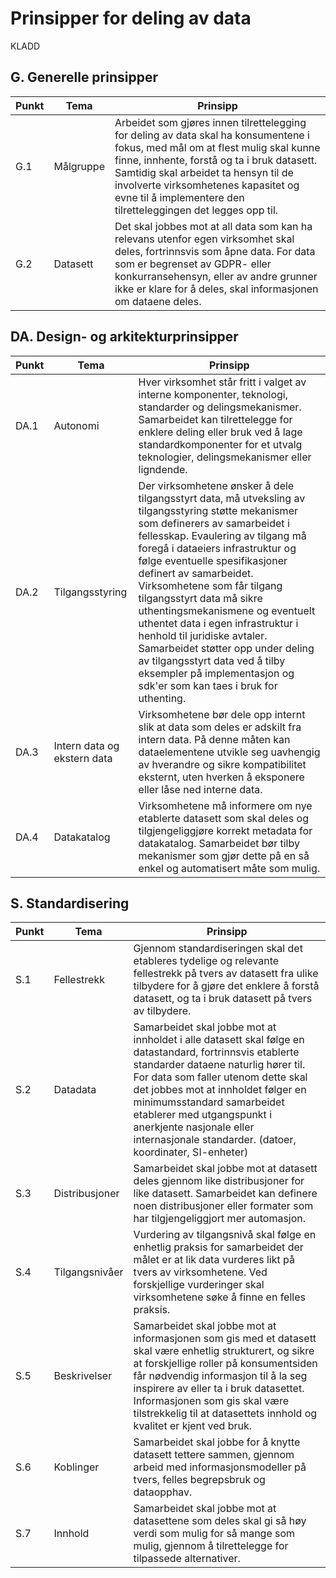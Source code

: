# Prinsipper for deling av data

KLADD


## G. Generelle prinsipper

| Punkt | Tema | Prinsipp |
| ------- | ------- | ------- |
| G.1 | Målgruppe | Arbeidet som gjøres innen tilrettelegging for deling av data skal ha konsumentene i fokus, med mål om at flest mulig skal kunne finne, innhente, forstå og ta i bruk datasett. Samtidig skal arbeidet ta hensyn til de involverte virksomhetenes kapasitet og evne til å implementere den tilretteleggingen det legges opp til. |
| G.2 | Datasett | Det skal jobbes mot at all data som kan ha relevans utenfor egen virksomhet skal deles, fortrinnsvis som åpne data. For data som er begrenset av GDPR- eller konkurransehensyn, eller av andre grunner ikke er klare for å deles, skal informasjonen om dataene deles. |



## DA. Design- og arkitekturprinsipper

| Punkt | Tema | Prinsipp |
| ------- | ------- | ------- |
| DA.1 | Autonomi | Hver virksomhet står fritt i valget av interne komponenter, teknologi, standarder og delingsmekanismer. Samarbeidet kan tilrettelegge for enklere deling eller bruk ved å lage standardkomponenter for et utvalg teknologier, delingsmekanismer eller ligndende. |
| DA.2 | Tilgangsstyring | Der virksomhetene ønsker å dele tilgangsstyrt data, må utveksling av tilgangsstyring støtte mekanismer som definerers av samarbeidet i fellesskap. Evaulering av tilgang må foregå i dataeiers infrastruktur og følge eventuelle spesifikasjoner definert av samarbeidet. Virksomhetene som får tilgang tilgangsstyrt data må sikre uthentingsmekanismene og eventuelt uthentet data i egen infrastruktur i henhold til juridiske avtaler. Samarbeidet støtter opp under deling av tilgangsstyrt data ved å tilby eksempler på implementasjon og sdk'er som kan taes i bruk for uthenting.|
| DA.3 | Intern data og ekstern data  | Virksomhetene bør dele opp internt slik at data som deles er adskilt fra intern data. På denne måten kan dataelementene utvikle seg uavhengig av hverandre og sikre kompatibilitet eksternt, uten hverken å eksponere eller låse ned interne data. |
| DA.4 | Datakatalog | Virksomhetene må informere om nye etablerte datasett som skal deles og tilgjengeliggjøre korrekt metadata for datakatalog. Samarbeidet bør tilby mekanismer som gjør dette på en så enkel og automatisert måte som mulig. |


## S. Standardisering

| Punkt | Tema | Prinsipp |
| ------- | ------- | ------- |
| S.1 | Fellestrekk | Gjennom standardiseringen skal det etableres tydelige og relevante fellestrekk på tvers av datasett fra ulike tilbydere for å gjøre det enklere å forstå datasett, og ta i bruk datasett på tvers av tilbydere. |
| S.2 | Datadata | Samarbeidet skal jobbe mot at innholdet i alle datasett skal følge en datastandard, fortrinnsvis etablerte standarder dataene naturlig hører til. For data som faller utenom dette skal det jobbes mot at innholdet følger en minimumsstandard samarbeidet etablerer med utgangspunkt i anerkjente nasjonale eller internasjonale standarder. (datoer, koordinater, SI-enheter) |
| S.3 | Distribusjoner | Samarbeidet skal jobbe mot at datasett deles gjennom like distribusjoner for like datasett. Samarbeidet kan definere noen distribusjoner eller formater som har tilgjengeliggjort mer automasjon. |
| S.4 | Tilgangsnivåer | Vurdering av tilgangsnivå skal følge en enhetlig praksis for samarbeidet der målet er at lik data vurderes likt på tvers av virksomhetene. Ved forskjellige vurderinger skal virksomhetene søke å finne en felles praksis. |
| S.5 | Beskrivelser | Samarbeidet skal jobbe mot at informasjonen som gis med et datasett skal være enhetlig strukturert, og sikre at forskjellige roller på konsumentsiden får nødvendig informasjon til å la seg inspirere av eller ta i bruk datasettet. Informasjonen som gis skal være tilstrekkelig til at datasettets innhold og kvalitet er kjent ved bruk. |
| S.6 | Koblinger | Samarbeidet skal jobbe for å knytte datasett tettere sammen, gjennom arbeid med informasjonsmodeller på tvers, felles begrepsbruk og dataopphav. |
| S.7 | Innhold | Samarbeidet skal jobbe mot at datasettene som deles skal gi så høy verdi som mulig for så mange som mulig, gjennom å tilrettelegge for tilpassede alternativer. |

